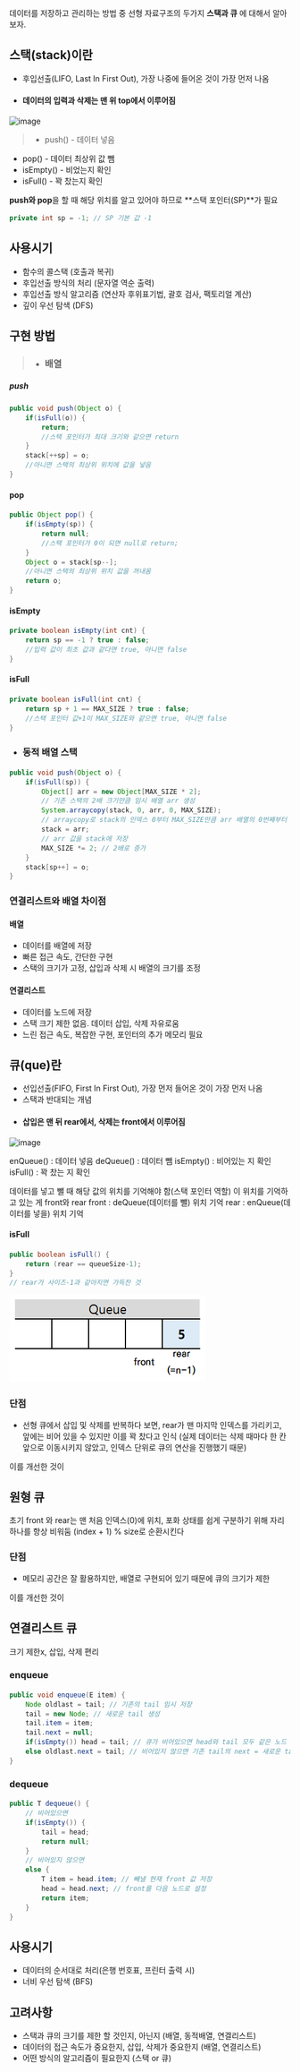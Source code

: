 데이터를 저장하고 관리하는 방법 중 선형 자료구조의 두가지 
**스택과 큐** 에 대해서 알아보자.


## 스택(stack)이란
- 후입선출(LIFO, Last In First Out), 가장 나중에 들어온 것이 가장 먼저 나옴
- #### 데이터의 입력과 삭제는 맨 위 top에서 이루어짐
![image](https://img1.daumcdn.net/thumb/R1280x0/?scode=mtistory2&fname=https%3A%2F%2Fblog.kakaocdn.net%2Fdn%2FbcgR9A%2FbtqSX70PCTe%2FdMSMQoJcZhDpq4sRRpu3A0%2Fimg.png)

> - push() - 데이터 넣음
- pop() - 데이터 최상위 값 뺌
- isEmpty() - 비었는지 확인
- isFull() - 꽉 찼는지 확인

**push와 pop**을 할 때 해당 위치를 알고 있어야 하므로 **스택 포인터(SP)**가 필요 
```java
private int sp = -1; // SP 기본 값 -1
```
## 사용시기
 - 함수의 콜스택 (호출과 복귀)
 - 후입선출 방식의 처리 (문자열 역순 출력) 
 - 후입선출 방식 알고리즘 (연산자 후위표기법, 괄호 검사, 팩토리얼 계산)
 - 깊이 우선 탐색 (DFS)
 
## 구현 방법
> - ### 배열
##### push
```java
public void push(Object o) {
    if(isFull(o)) {
        return;
        //스택 포인터가 최대 크기와 같으면 return
    }
    stack[++sp] = o;
    //아니면 스택의 최상위 위치에 값을 넣음
}
```
#### pop
```java
public Object pop() {
    if(isEmpty(sp)) {
        return null;
        //스택 포인터가 0이 되면 null로 return;
    }
    Object o = stack[sp--];
    //아니면 스택의 최상위 위치 값을 꺼내옴
    return o;
}
```
#### isEmpty
```java
private boolean isEmpty(int cnt) {
    return sp == -1 ? true : false;
    //입력 값이 최초 값과 같다면 true, 아니면 false
}
```
#### isFull
```java
private boolean isFull(int cnt) {
    return sp + 1 == MAX_SIZE ? true : false;
    //스택 포인터 값+1이 MAX_SIZE와 같으면 true, 아니면 false
}
```
- ### 동적 배열 스택
```java    
public void push(Object o) {
    if(isFull(sp)) {
        Object[] arr = new Object[MAX_SIZE * 2];
        // 기존 스택의 2배 크기만큼 임시 배열 arr 생성
        System.arraycopy(stack, 0, arr, 0, MAX_SIZE);
        // arraycopy로 stack의 인덱스 0부터 MAX_SIZE만큼 arr 배열의 0번째부터 복사
        stack = arr; 
        // arr 값을 stack에 저장
        MAX_SIZE *= 2; // 2배로 증가
    }
    stack[sp++] = o;
}
```

### 연결리스트와 배열 차이점 
#### 배열
 - 데이터를 배열에 저장
 - 빠른 접근 속도, 간단한 구현
 - 스택의 크기가 고정, 삽입과 삭제 시 배열의 크기를 조정 
#### 연결리스트 
 - 데이터를 노드에 저장
 - 스택 크기 제한 없음. 데이터 삽입, 삭제 자유로움
 - 느린 접근 속도, 복잡한 구현, 포인터의 추가 메모리 필요
 
## 큐(que)란
- 선입선출(FIFO, First In First Out), 가장 먼저 들어온 것이 가장 먼저 나옴
- 스택과 반대되는 개념
- #### 삽입은 맨 뒤 rear에서, 삭제는 front에서 이루어짐

![image](https://img1.daumcdn.net/thumb/R1280x0/?scode=mtistory2&fname=https%3A%2F%2Fblog.kakaocdn.net%2Fdn%2F5NOv1%2FbtqSTINnoq8%2F4f8bjzzf6W4POewlq8At31%2Fimg.png) 

enQueue() : 데이터 넣음
deQueue() : 데이터 뺌 
isEmpty() : 비어있는 지 확인
isFull() : 꽉 찼는 지 확인

데이터를 넣고 뺄 때 해당 값의 위치를 기억해야 함(스택 포인터 역할) 
이 위치를 기억하고 있는 게 front와 rear
front : deQueue(데이터를 뺄) 위치 기억
rear : enQueue(데이터를 넣을) 위치 기억

#### isFull
```java
public boolean isFull() {
    return (rear == queueSize-1);
}
// rear가 사이즈-1과 같아지면 가득찬 것
```
![image](https://github.com/ChanhuiSeok/ChanhuiSeok.github.io/blob/master/assets/img/sample/algo26_3.PNG?raw=true)
### 단점
- 선형 큐에서 삽입 및 삭제를 반복하다 보면, rear가 맨 마지막 인덱스를 가리키고, 앞에는 비어 있을 수 있지만 이를 꽉 찼다고 인식
(실제 데이터는 삭제 때마다 한 칸 앞으로 이동시키지 않았고, 인덱스 단위로 큐의 연산을 진행했기 때문)


이를 개선한 것이 
## 원형 큐
초기 front 와 rear는 맨 처음 인덱스(0)에 위치,
포화 상태를 쉽게 구분하기 위해 자리 하나를 항상 비워둠
(index + 1) % size로 순환시킨다

### 단점 
- 메모리 공간은 잘 활용하지만, 배열로 구현되어 있기 때문에 큐의 크기가 제한

이를 개선한 것이 
## 연결리스트 큐
크기 제한x, 삽입, 삭제 편리
### enqueue
```java
public void enqueue(E item) {
    Node oldlast = tail; // 기존의 tail 임시 저장
    tail = new Node; // 새로운 tail 생성
    tail.item = item;
    tail.next = null;
    if(isEmpty()) head = tail; // 큐가 비어있으면 head와 tail 모두 같은 노드 가리킴
    else oldlast.next = tail; // 비어있지 않으면 기존 tail의 next = 새로운 tail로 설정
}
```
### dequeue
```java
public T dequeue() {
    // 비어있으면
    if(isEmpty()) {
        tail = head;
        return null;
    }
    // 비어있지 않으면
    else {
        T item = head.item; // 빼낼 현재 front 값 저장
        head = head.next; // front를 다음 노드로 설정
        return item;
    }
}
```

## 사용시기
- 데이터의 순서대로 처리(은행 번호표, 프린터 출력 시)
- 너비 우선 탐색 (BFS)


## 고려사항
- 스택과 큐의 크기를 제한 할 것인지, 아닌지 (배열, 동적배열, 연결리스트)
- 데이터의 접근 속도가 중요한지, 삽입, 삭제가 중요한지 (배열, 연결리스트)
- 어떤 방식의 알고리즘이 필요한지 (스택 or 큐)
